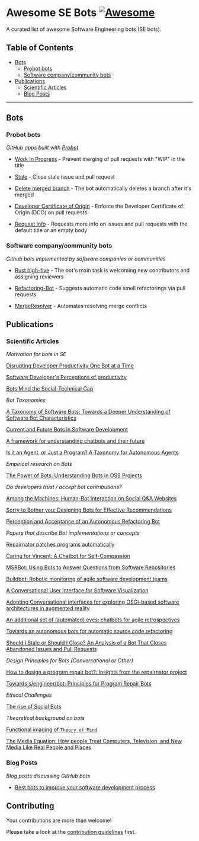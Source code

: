 # Awesome SE Bots [![Awesome](https://cdn.rawgit.com/sindresorhus/awesome/d7305f38d29fed78fa85652e3a63e154dd8e8829/media/badge.svg)](https://github.com/sindresorhus/awesome)

A curated list of awesome Software Engineering bots (SE bots). 

## Table of Contents
- [Bots](#bots) 
    - [Probot bots](#probot)
    - [Software company/community bots](#software)
- [Publications](#publications)
    - [Scientific Articles](#articles)
    - [Blog Posts](#posts)
  
---

## Bots
### Probot bots

*GitHub apps built with [Probot](https://probot.github.io/)*

* [Work In Progress](https://github.com/wip/app) - Prevent merging of pull requests with "WIP" in the title

* [Stale](https://github.com/probot/stale) - Close stale issue and pull request 

* [Delete merged branch](https://github.com/svanboxel/delete-merged-branch) - The bot automatically deletes a branch after it's merged

* [Developer Certificate of Origin](https://github.com/probot/dco) - Enforce the Developer Certificate of Origin (DCO) on pull requests

* [Request Info](https://github.com/behaviorbot/request-info) - Requests more info on issues and pull requests with the default title or an empty body

### Software company/community bots

*Github bots implemented by software companies or communities*

* [Rust high-five](https://github.com/rust-highfive) - The bot's main task is welcoming new contributors and assigning reviewers

* [Refactoring-Bot](https://github.com/Refactoring-Bot/Refactoring-Bot) - Suggests automatic code smell refactorings via pull requests

* [MergeResolver](https://blogs.grammatech.com/mergeresolver-automatic-merge-conflict-resolution) - Automates resolving merge conflicts

## Publications

### Scientific Articles

*Motivation for bots in SE*

[Disrupting Developer Productivity One Bot at a Time](https://alexeyza.com/pdf/fse-var2016.pdf)

[Software Developer's Perceptions of productivity](http://thomas-zimmermann.com/publications/files/meyer-fse-2014.pdf)

[Bots Mind the Social-Technical Gap](https://dl.eusset.eu/bitstream/20.500.12015/2929/1/paper_14.pdf)

*Bot Taxonomies*

[A Taxonomy of Software Bots: Towards a Deeper Understanding of Software Bot Characteristics](https://dspace.library.uvic.ca/bitstream/handle/1828/10004/Lebeuf_Carlene_MASc_2018.pdf)

[Current and Future Bots in Software Development](https://doi.org/10.1109/BotSE.2019.00009)

[A framework for understanding chatbots and their future](https://doi.org/10.1145/3195836.3195859)

[Is it an Agent, or Just a Program? A Taxonomy for Autonomous Agents](https://www.researchgate.net/profile/Stan_Franklin/publication/221457111_Is_it_an_Agent_or_Just_a_Program_A_Taxonomy_for_Autonomous_Agents/links/0f317530ba440e7979000000/Is-it-an-Agent-or-Just-a-Program-A-Taxonomy-for-Autonomous-Agents.pdf)

*Empirical research on Bots*

[The Power of Bots: Understanding Bots in OSS Projects](http://igorwiese.com/images/papers/CSCW2018.pdf)

*Do developers trust / accept bot contributions?*

[Among the Machines: Human-Bot Interaction on Social Q&A Websites](https://cmustrudel.github.io/papers/chi16bot.pdf)

[Sorry to Bother you: Designing Bots for Effective Recommendations](https://doi.org/10.1109/BotSE.2019.00021)

[Perception and Acceptance of an Autonomous Refactoring Bot](https://doi.org/10.5220/0009168803030310)

*Papers that describe Bot implementations or concepts*

[Repairnator patches programs automatically](https://doi.org/10.1145/3349589)

[Caring for Vincent: A Chatbot for Self-Compassion](https://minha-lee.github.io/files/lee_vincent_chatbot_CHI2019.pdf)

[MSRBot: Using Bots to Answer Questions from Software Repositories](https://arxiv.org/pdf/1905.06991.pdf)

[Buildbot: Robotic monitoring of agile software development teams](https://ieeexplore.ieee.org/stamp/stamp.jsp?arnumber=4415217)

[A Conversational User Interface for Software Visualization](https://doi.org/10.1109/VISSOFT.2017.21)

[Adopting Conversational interfaces for exploring OSGi-based software architectures in augmented reality](https://dl.acm.org/citation.cfm?id=3338683)

[An additional set of (automated) eyes: chatbots for agile retrospectives](https://doi.org/10.1109/BotSE.2019.00017)

[Towards an autonomous bots for automatic source code refactoring](https://doi.org/10.1109/BotSE.2019.00015)

[Should I Stale or Should I Close? An Analysis of a Bot That Closes Abandoned Issues and Pull Requests](https://ieeexplore.ieee.org/document/8823598)

*Design Principles for Bots (Conversational or Other)*

[How to design a program repair bot?: Insights from the repairnator project](https://doi.org/10.1145/3183519.3183540)

[Towards s/engineer/bot: Principles for Program Repair Bots](https://www.cs.cmu.edu/~rvantond/pdfs/botse-position-paper-2019.pdf)

*Ethical Challenges*

[The rise of Social Bots](https://doi.org/10.1145/2818717)

*Theoretical background on bots*

[Functional imaging of `Theory of Mind`](https://doi.org/10.1016/S1364-6613(02)00025-6)

[The Media Equation: How people Treat Computers, Television, and New Media Like Real People and Places](https://dl.acm.org/citation.cfm?id=236605)


### Blog Posts

*Blog posts discussing GitHub bots*

* [Best bots to improve your software development process](https://livablesoftware.com/best-bots-software-development/)

## Contributing
Your contributions are more than welcome! 

Please take a look at the [contribution guidelines](CONTRIBUTING.md) first.
